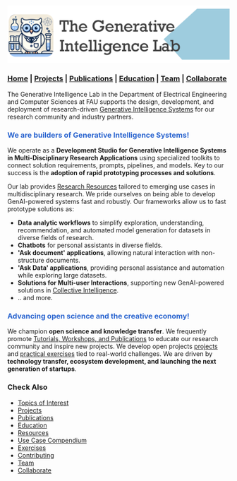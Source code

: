 ![GenI-Lab Banner](./images/genilab-banner.png)

### [Home](./index.md) | [Projects](./projects.md) | [Publications](./knowledge.md) | [Education](./knowledge.md#education) | [Team](./people.html) | [Collaborate](./collaborate.md)


The Generative Intelligence Lab in the Department of Electrical Engineering and Computer Sciences at FAU supports the design, development, and deployment of research-driven [Generative Intelligence Systems](https://medium.com/generative-intelligence-lab/generative-intelligence-systems-concepts-and-research-opportunities-0740b1b5c7eb) for our research community and industry partners.

<h3 style="color:#2B65CF">We are builders of Generative Intelligence Systems!</h3>

We operate as a **Development Studio for Generative Intelligence Systems in Multi-Disciplinary Research Applications** using specialized toolkits to connect solution requirements, prompts, pipelines, and models. Key to our success is the **adoption of rapid prototyping processes and solutions**. 

Our lab provides [Research Resources](./projects.md#resources) tailored to emerging use cases in multidisciplinary research. We pride ourselves on being able to develop GenAI-powered systems fast and robustly. Our frameworks allow us to fast prototype solutions as:

* **Data analytic workflows** to simplify exploration, understanding, recommendation, and automated model generation for datasets in diverse fields of research. 
* **Chatbots** for personal assistants in diverse fields.
* **'Ask document' applications**, allowing natural interaction with non-structure documents. 
* **'Ask Data' applications**, providing personal assistance and automation while exploring large datasets.
* **Solutions for Multi-user Interactions**, supporting new GenAI-powered solutions in [Collective Intelligence](https://medium.com/generative-intelligence-lab/collective-intelligence-concepts-and-research-opportunities-6130ef044114). 
* .. and more.


<h3 style="color:#2B65CF">Advancing open science and the creative economy!</h3>

We champion **open science and knowledge transfer**. We frequently promote [Tutorials, Workshops, and Publications](./knowledge.md) to educate our research community and inspire new projects. We develop open projects [projects](./projects.md) and [practical exercises](./exercises.md) tied to real-world challenges. We are driven by **technology transfer, ecosystem development, and launching the next generation of startups**.


### Check Also

* [Topics of Interest](./projects.md#topics-of-interest)
* [Projects](./projects.md)
* [Publications](./knowledge.md#publications)
* [Education](./knowledge.md#education)
* [Resources](./projects.md#resources)
* [Use Case Compendium](https://docs.google.com/spreadsheets/d/1Ge2chxRrBjILHkZthtzymqAbs3TkwrGiMMge23zC8jA/edit?usp=sharing)    
* [Exercises](./exercises.md)
* [Contributing](./contribute.md)
* [Team](./people.html)
* [Collaborate](./collaborate.md)


 


